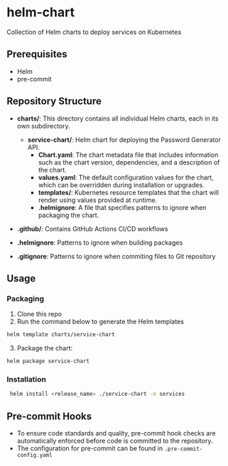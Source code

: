 # helm-chart
Collection of Helm charts to deploy services on Kubernetes

## Prerequisites
- Helm
- pre-commit

## Repository Structure

- **charts/**: This directory contains all individual Helm charts, each in its own subdirectory.
  - **service-chart/**: Helm chart for deploying the Password Generator API.
    - **Chart.yaml**: The chart metadata file that includes information such as the chart version, dependencies, and a description of the chart.
    - **values.yaml**: The default configuration values for the chart, which can be overridden during installation or upgrades.
    - **templates/**: Kubernetes resource templates that the chart will render using values provided at runtime.
    - **.helmignore**: A file that specifies patterns to ignore when packaging the chart.

- **.github/**: Contains GitHub Actions CI/CD workflows
- **.helmignore**: Patterns to ignore when building packages
- **.gitignore**: Patterns to ignore when commiting files to Git repository



## Usage

### Packaging

1. Clone this repo
2. Run the command below to generate the Helm templates
```bash
helm template charts/service-chart
```
3. Package the chart:
```bash
helm package service-chart
```

### Installation

```bash
 helm install <release_name> ./service-chart -n services
```

## Pre-commit Hooks

- To ensure code standards and quality, pre-commit hook checks are automatically enforced before code is committed to the repository.
- The configuration for pre-commit can be found in `.pre-commit-config.yaml`
